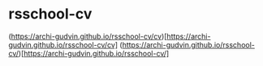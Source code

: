 # rsschool-cv

(https://archi-gudvin.github.io/rsschool-cv/cv)[https://archi-gudvin.github.io/rsschool-cv/cv]
(https://archi-gudvin.github.io/rsschool-cv/)[https://archi-gudvin.github.io/rsschool-cv/]